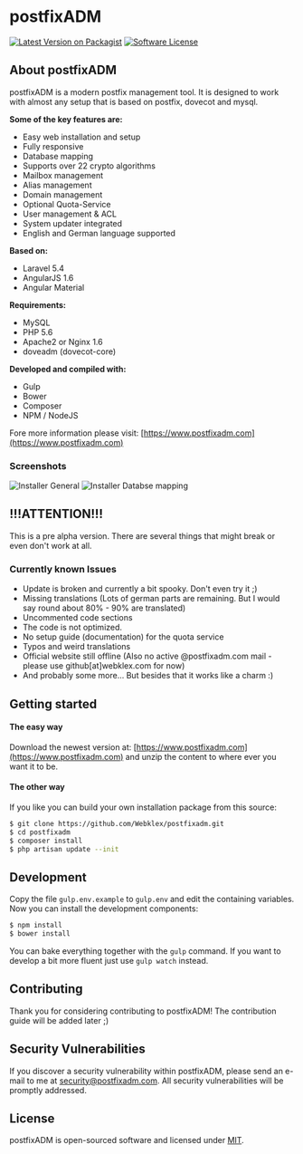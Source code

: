 # postfixADM
[![Latest Version on Packagist][ico-version]][link-packagist]
[![Software License][ico-license]](LICENSE.md)

## About postfixADM
postfixADM is a modern postfix management tool. It is designed to work with almost any setup that is 
based on postfix, dovecot and mysql.

**Some of the key features are:**
- Easy web installation and setup
- Fully responsive
- Database mapping
- Supports over 22 crypto algorithms
- Mailbox management
- Alias management
- Domain management
- Optional Quota-Service
- User management & ACL
- System updater integrated
- English and German language supported

**Based on:**
- Laravel 5.4
- AngularJS 1.6
- Angular Material

**Requirements:**
- MySQL 
- PHP 5.6
- Apache2 or Nginx 1.6
- doveadm (dovecot-core)

**Developed and compiled with:**
- Gulp
- Bower
- Composer
- NPM / NodeJS

Fore more information please visit: [https://www.postfixadm.com](https://www.postfixadm.com)

### Screenshots
![Installer General](https://www.webklex.com/wp-content/uploads/installer_general.png)
![Installer Databse mapping](https://www.webklex.com/wp-content/uploads/installer_database.png)


## !!!ATTENTION!!!
This is a pre alpha version. There are several things that might break or even don't work at all.

### Currently known Issues
- Update is broken and currently a bit spooky. Don't even try it ;)
- Missing translations (Lots of german parts are remaining. But I would say round about 80% - 90% are translated)
- Uncommented code sections
- The code is not optimized.
- No setup guide (documentation) for the quota service
- Typos and weird translations
- Official website still offline (Also no active @postfixadm.com mail - please use github[at]webklex.com for now)
- And probably some more... But besides that it works like a charm :)

## Getting started

#### The easy way
Download the newest version at: [https://www.postfixadm.com](https://www.postfixadm.com) and unzip the 
content to where ever you want it to be.

#### The other way
If you like you can build your own installation package from this source:
``` bash
$ git clone https://github.com/Webklex/postfixadm.git
$ cd postfixadm
$ composer install
$ php artisan update --init
```

## Development
Copy the file ```gulp.env.example``` to ```gulp.env``` and edit the containing variables.
Now you can install the development components:
``` bash
$ npm install
$ bower install
```
You can bake everything together with the ```gulp``` command. If you want to develop a bit more fluent 
just use ```gulp watch``` instead.

## Contributing

Thank you for considering contributing to postfixADM! 
The contribution guide will be added later ;)

## Security Vulnerabilities

If you discover a security vulnerability within postfixADM, please send an 
e-mail to me at security@postfixadm.com. All security vulnerabilities will be promptly addressed.

## License

postfixADM is open-sourced software and licensed under [MIT](http://opensource.org/licenses/MIT).

[ico-version]: https://img.shields.io/packagist/v/Webklex/PostfixADM.svg?style=flat-square
[ico-license]: https://img.shields.io/badge/license-MIT-brightgreen.svg?style=flat-square
[ico-travis]: https://img.shields.io/travis/Webklex/PostfixADM/master.svg?style=flat-square
[ico-scrutinizer]: https://img.shields.io/scrutinizer/coverage/g/Webklex/PostfixADM.svg?style=flat-square
[ico-code-quality]: https://img.shields.io/scrutinizer/g/Webklex/PostfixADM.svg?style=flat-square
[ico-downloads]: https://img.shields.io/packagist/dt/Webklex/PostfixADM.svg?style=flat-square

[link-packagist]: https://packagist.org/packages/Webklex/PostfixADM
[link-travis]: https://travis-ci.org/Webklex/PostfixADM
[link-scrutinizer]: https://scrutinizer-ci.com/g/Webklex/PostfixADM/code-structure
[link-code-quality]: https://scrutinizer-ci.com/g/Webklex/PostfixADM
[link-downloads]: https://packagist.org/packages/Webklex/PostfixADM
[link-author]: https://github.com/webklex